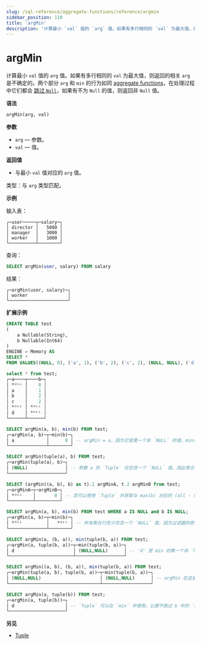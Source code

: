 ```yaml
---
slug: /sql-reference/aggregate-functions/reference/argmin
sidebar_position: 110
title: 'argMin'
description: '计算最小 `val` 值的 `arg` 值。如果有多行相同的 `val` 为最大值，则返回的相关 `arg` 是不确定的。'
---
```



# argMin

计算最小 `val` 值的 `arg` 值。如果有多行相同的 `val` 为最大值，则返回的相关 `arg` 是不确定的。两个部分 `arg` 和 `min` 的行为如同 [aggregate functions](/sql-reference/aggregate-functions/index.md)，在处理过程中它们都会 [跳过 `Null`](/sql-reference/aggregate-functions/index.md#null-processing)，如果有不为 `Null` 的值，则返回非 `Null` 值。

**语法**

``` sql
argMin(arg, val)
```

**参数**

- `arg` — 参数。
- `val` — 值。

**返回值**

- 与最小 `val` 值对应的 `arg` 值。

类型：与 `arg` 类型匹配。

**示例**

输入表：

``` text
┌─user─────┬─salary─┐
│ director │   5000 │
│ manager  │   3000 │
│ worker   │   1000 │
└──────────┴────────┘
```

查询：

``` sql
SELECT argMin(user, salary) FROM salary
```

结果：

``` text
┌─argMin(user, salary)─┐
│ worker               │
└──────────────────────┘
```

**扩展示例**

```sql
CREATE TABLE test
(
    a Nullable(String),
    b Nullable(Int64)
)
ENGINE = Memory AS
SELECT *
FROM VALUES((NULL, 0), ('a', 1), ('b', 2), ('c', 2), (NULL, NULL), ('d', NULL));

select * from test;
┌─a────┬────b─┐
│ ᴺᵁᴸᴸ │    0 │
│ a    │    1 │
│ b    │    2 │
│ c    │    2 │
│ ᴺᵁᴸᴸ │ ᴺᵁᴸᴸ │
│ d    │ ᴺᵁᴸᴸ │
└──────┴──────┘

SELECT argMin(a, b), min(b) FROM test;
┌─argMin(a, b)─┬─min(b)─┐
│ a            │      0 │ -- argMin = a，因为它是第一个非 `NULL` 的值，min(b) 来自另一行！
└──────────────┴────────┘

SELECT argMin(tuple(a), b) FROM test;
┌─argMin(tuple(a), b)─┐
│ (NULL)              │ -- 参数 a 的 `Tuple` 仅包含一个 `NULL` 值，因此聚合函数不会因为这个 `NULL` 值而跳过那一行
└─────────────────────┘

SELECT (argMin((a, b), b) as t).1 argMinA, t.2 argMinB from test;
┌─argMinA─┬─argMinB─┐
│ ᴺᵁᴸᴸ    │       0 │ -- 您可以使用 `Tuple` 并获取与 max(b) 对应的 (all - tuple(*)) 所有列
└─────────┴─────────┘

SELECT argMin(a, b), min(b) FROM test WHERE a IS NULL and b IS NULL;
┌─argMin(a, b)─┬─min(b)─┐
│ ᴺᵁᴸᴸ         │   ᴺᵁᴸᴸ │ -- 所有聚合行至少包含一个 `NULL` 值，因为过滤器的原因，因此所有行都被跳过，因此结果将是 `NULL`
└──────────────┴────────┘

SELECT argMin(a, (b, a)), min(tuple(b, a)) FROM test;
┌─argMin(a, tuple(b, a))─┬─min(tuple(b, a))─┐
│ d                      │ (NULL,NULL)      │ -- 'd' 是 min 的第一个非 `NULL` 值
└────────────────────────┴──────────────────┘

SELECT argMin((a, b), (b, a)), min(tuple(b, a)) FROM test;
┌─argMin(tuple(a, b), tuple(b, a))─┬─min(tuple(b, a))─┐
│ (NULL,NULL)                      │ (NULL,NULL)      │ -- argMin 在这里返回 (NULL,NULL)，因为 `Tuple` 允许不跳过 `NULL`，而此例中的 min(tuple(b, a)) 是此数据集的最小值
└──────────────────────────────────┴──────────────────┘

SELECT argMin(a, tuple(b)) FROM test;
┌─argMin(a, tuple(b))─┐
│ d                   │ -- `Tuple` 可以在 `min` 中使用，以便不跳过 b 中的 `NULL` 行。
└─────────────────────┘
```

**另见**

- [Tuple](/sql-reference/data-types/tuple.md)

